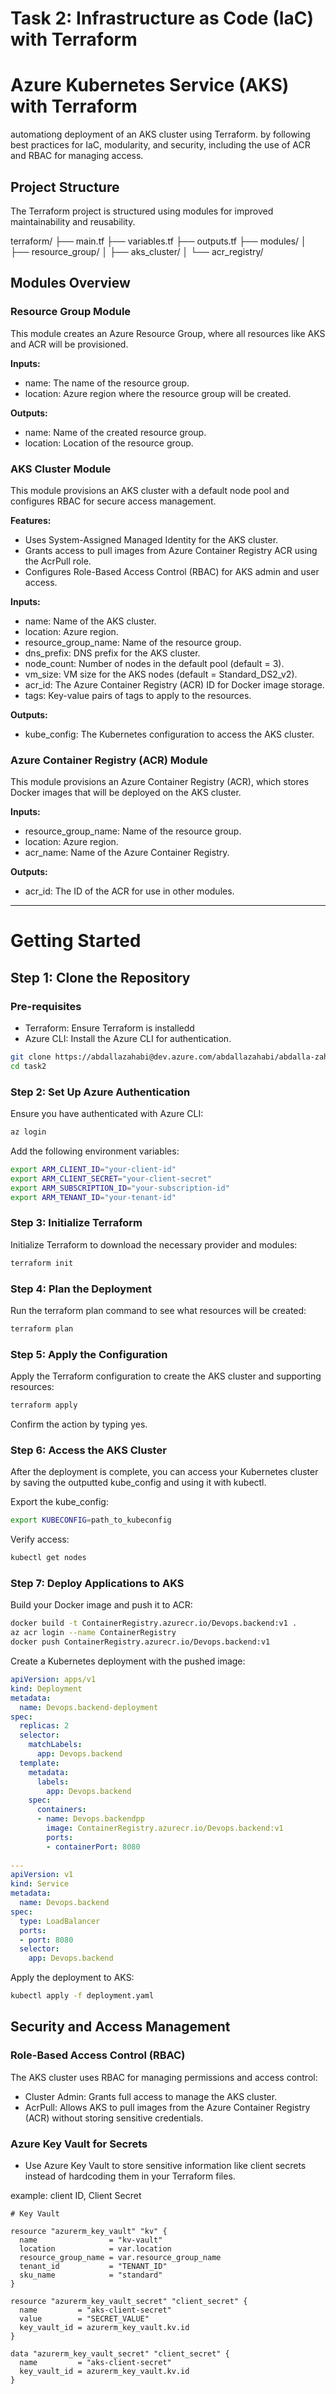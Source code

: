 # Task 2: Infrastructure as Code (IaC) with Terraform

# Azure Kubernetes Service (AKS) with Terraform

automationg deployment of an AKS cluster using Terraform. by following best practices for IaC, modularity, and security, including the use of ACR and RBAC for managing access.

## Project Structure

The Terraform project is structured using modules for improved maintainability and reusability.

terraform/
├── main.tf 
├── variables.tf 
├── outputs.tf 
├── modules/
│ ├── resource_group/ 
│ ├── aks_cluster/ 
│ └── acr_registry/ 





## Modules Overview

### Resource Group Module

This module creates an Azure Resource Group, where all resources like AKS and ACR will be provisioned.

**Inputs:**

- name: The name of the resource group.
- location: Azure region where the resource group will be created.

**Outputs:**

- name: Name of the created resource group.
- location: Location of the resource group.

### AKS Cluster Module

This module provisions an AKS cluster with a default node pool and configures RBAC for secure access management.

**Features:**

- Uses System-Assigned Managed Identity for the AKS cluster.
- Grants access to pull images from Azure Container Registry ACR using the AcrPull role.
- Configures Role-Based Access Control (RBAC) for AKS admin and user access.

**Inputs:**

- name: Name of the AKS cluster.
- location: Azure region.
- resource_group_name: Name of the resource group.
- dns_prefix: DNS prefix for the AKS cluster.
- node_count: Number of nodes in the default pool (default = 3).
- vm_size: VM size for the AKS nodes (default = Standard_DS2_v2).
- acr_id: The Azure Container Registry (ACR) ID for Docker image storage.
- tags: Key-value pairs of tags to apply to the resources.

**Outputs:**

- kube_config: The Kubernetes configuration to access the AKS cluster.

### Azure Container Registry (ACR) Module

This module provisions an Azure Container Registry (ACR), which stores Docker images that will be deployed on the AKS cluster.

**Inputs:**

- resource_group_name: Name of the resource group.
- location: Azure region.
- acr_name: Name of the Azure Container Registry.

**Outputs:**

- acr_id: The ID of the ACR for use in other modules.


-----------------------------------------------------------




# Getting Started

## Step 1: Clone the Repository

### Pre-requisites

- Terraform: Ensure Terraform is installedd
- Azure CLI: Install the Azure CLI for authentication.

```bash
git clone https://abdallazahabi@dev.azure.com/abdallazahabi/abdalla-zahabi/_git/DevOps.Backend/
cd task2
```

### Step 2: Set Up Azure Authentication

Ensure you have authenticated with Azure CLI:

```bash
az login
```

Add the following environment variables:

```bash
export ARM_CLIENT_ID="your-client-id"
export ARM_CLIENT_SECRET="your-client-secret"
export ARM_SUBSCRIPTION_ID="your-subscription-id"
export ARM_TENANT_ID="your-tenant-id"
```

### Step 3: Initialize Terraform

Initialize Terraform to download the necessary provider and modules:
```bash
terraform init
```


### Step 4: Plan the Deployment
Run the terraform plan command to see what resources will be created:
```bash
terraform plan
```

### Step 5: Apply the Configuration
Apply the Terraform configuration to create the AKS cluster and supporting resources:

```bash
terraform apply
```

Confirm the action by typing yes.


### Step 6: Access the AKS Cluster
After the deployment is complete, you can access your Kubernetes cluster by saving the outputted kube_config and using it with kubectl.

Export the kube_config:

```bash
export KUBECONFIG=path_to_kubeconfig
```

Verify access:

```bash
kubectl get nodes
```


### Step 7: Deploy Applications to AKS
Build your Docker image and push it to ACR:

```bash
docker build -t ContainerRegistry.azurecr.io/Devops.backend:v1 .
az acr login --name ContainerRegistry
docker push ContainerRegistry.azurecr.io/Devops.backend:v1
```

Create a Kubernetes deployment with the pushed image:



```yaml
apiVersion: apps/v1
kind: Deployment
metadata:
  name: Devops.backend-deployment
spec:
  replicas: 2
  selector:
    matchLabels:
      app: Devops.backend
  template:
    metadata:
      labels:
        app: Devops.backend
    spec:
      containers:
      - name: Devops.backendpp
        image: ContainerRegistry.azurecr.io/Devops.backend:v1
        ports:
        - containerPort: 8080
        
---
apiVersion: v1
kind: Service
metadata:
  name: Devops.backend
spec:
  type: LoadBalancer
  ports:
  - port: 8080
  selector:
    app: Devops.backend
```

Apply the deployment to AKS:

```bash
kubectl apply -f deployment.yaml
```



## Security and Access Management

### Role-Based Access Control (RBAC)

The AKS cluster uses RBAC for managing permissions and access control:

- Cluster Admin: Grants full access to manage the AKS cluster.
- AcrPull: Allows AKS to pull images from the Azure Container Registry (ACR) without storing sensitive credentials.

### Azure Key Vault for Secrets
- Use Azure Key Vault to store sensitive information like client secrets instead of hardcoding them in your Terraform files.

example: client ID, Client Secret

```hcl
# Key Vault

resource "azurerm_key_vault" "kv" {
  name                = "kv-vault"
  location            = var.location
  resource_group_name = var.resource_group_name
  tenant_id           = "TENANT_ID"
  sku_name            = "standard"
}

resource "azurerm_key_vault_secret" "client_secret" {
  name         = "aks-client-secret"
  value        = "SECRET_VALUE"
  key_vault_id = azurerm_key_vault.kv.id
}

data "azurerm_key_vault_secret" "client_secret" {
  name         = "aks-client-secret"
  key_vault_id = azurerm_key_vault.kv.id
}
```

